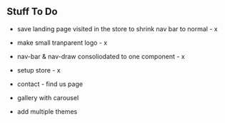 
## Stuff To Do

- save landing page visited in the store to shrink nav bar to normal - x
- make small tranparent logo - x
- nav-bar & nav-draw consoliodated to one component - x
- setup store - x

- contact - find us page
- gallery with carousel
- add multiple themes
